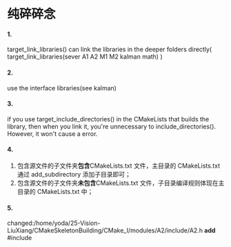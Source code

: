 # 纯碎碎念

#### 1.

target_link_libraries() can link the libraries in the deeper folders directly( target_link_libraries(sever A1 A2 M1 M2 kalman math) )

#### 2.

use the interface libraries(see kalman)

#### 3.

if you use target_include_directories() in the CMakeLists that builds the library, then when you link it, you're unnecessary to include_directories(). However, it won't cause a error.

#### 4.

1. 包含源文件的子文件夹**包含**CMakeLists.txt 文件，主目录的 CMakeLists.txt 通过 add_subdirectory 添加子目录即可；
2. 包含源文件的子文件夹**未包含**CMakeLists.txt 文件，子目录编译规则体现在主目录的 CMakeLists.txt 中；

#### 5.

changed:/home/yoda/25-Vision-LiuXiang/CMakeSkeletonBuilding/CMake_I/modules/A2/include/A2.h **add** #include<stddef>

